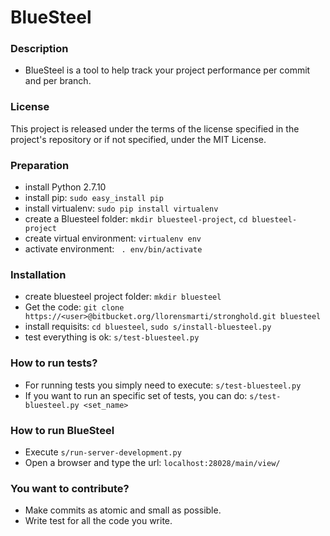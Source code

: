 # BlueSteel #

### Description ###

- BlueSteel is a tool to help track your project performance per commit and per branch.

### License ###

This project is released under the terms of the license specified in the project's repository or if not specified, under the MIT License.

### Preparation ###

- install Python 2.7.10
- install pip: `sudo easy_install pip`
- install virtualenv: `sudo pip install virtualenv`
- create a Bluesteel folder: `mkdir bluesteel-project`, `cd bluesteel-project`
- create virtual environment: `virtualenv env`
- activate environment: ` . env/bin/activate`

### Installation ###
 
- create bluesteel project folder: `mkdir bluesteel`
- Get the code: `git clone https://<user>@bitbucket.org/llorensmarti/stronghold.git bluesteel`
- install requisits: `cd bluesteel`, `sudo s/install-bluesteel.py`
- test everything is ok: `s/test-bluesteel.py`

### How to run tests? ###

- For running tests you simply need to execute: `s/test-bluesteel.py`
- If you want to run an specific set of tests, you can do: `s/test-bluesteel.py <set_name>`

### How to run BlueSteel ###

- Execute `s/run-server-development.py`
- Open a browser and type the url: `localhost:28028/main/view/`

### You want to contribute? ###

- Make commits as atomic and small as possible.
- Write test for all the code you write.